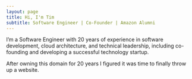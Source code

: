 ```yaml
---
layout: page
title: Hi, I'm Tim
subtitle: Software Engineer | Co-Founder | Amazon Alumni
---
```


I’m a Software Engineer with 20 years of experience in software development, cloud architecture, and technical leadership, including co-founding and developing a successful technology startup.

After owning this domain for 20 years I figured it was time to finally throw up a website.